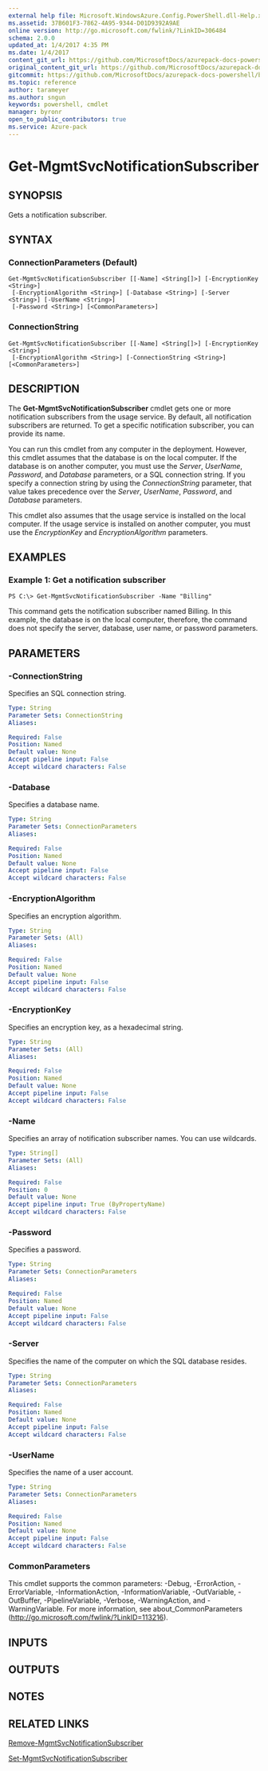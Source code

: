 ```yaml
---
external help file: Microsoft.WindowsAzure.Config.PowerShell.dll-Help.xml
ms.assetid: 37B601F3-7862-4A95-9344-D01D9392A9AE
online version: http://go.microsoft.com/fwlink/?LinkID=306484
schema: 2.0.0
updated_at: 1/4/2017 4:35 PM
ms.date: 1/4/2017
content_git_url: https://github.com/MicrosoftDocs/azurepack-docs-powershell/blob/master/AzurePack-cmdlets/Configuration/v1.0/Get-MgmtSvcNotificationSubscriber.md
original_content_git_url: https://github.com/MicrosoftDocs/azurepack-docs-powershell/blob/master/AzurePack-cmdlets/Configuration/v1.0/Get-MgmtSvcNotificationSubscriber.md
gitcommit: https://github.com/MicrosoftDocs/azurepack-docs-powershell/blob/676435fba79c23d58e9141828e751b939d2694b8/AzurePack-cmdlets/Configuration/v1.0/Get-MgmtSvcNotificationSubscriber.md
ms.topic: reference
author: tarameyer
ms.author: sngun
keywords: powershell, cmdlet
manager: byronr
open_to_public_contributors: true
ms.service: Azure-pack
---
```


# Get-MgmtSvcNotificationSubscriber

## SYNOPSIS
Gets a notification subscriber.

## SYNTAX

### ConnectionParameters (Default)
```
Get-MgmtSvcNotificationSubscriber [[-Name] <String[]>] [-EncryptionKey <String>]
 [-EncryptionAlgorithm <String>] [-Database <String>] [-Server <String>] [-UserName <String>]
 [-Password <String>] [<CommonParameters>]
```

### ConnectionString
```
Get-MgmtSvcNotificationSubscriber [[-Name] <String[]>] [-EncryptionKey <String>]
 [-EncryptionAlgorithm <String>] [-ConnectionString <String>] [<CommonParameters>]
```

## DESCRIPTION
The **Get-MgmtSvcNotificationSubscriber** cmdlet gets one or more notification subscribers from the usage service.
By default, all notification subscribers are returned.
To get a specific notification subscriber, you can provide its name.

You can run this cmdlet from any computer in the deployment.
However, this cmdlet assumes that the database is on the local computer.
If the database is on another computer, you must use the *Server*, *UserName*, *Password*, and *Database* parameters, or a SQL connection string.
If you specify a connection string by using the *ConnectionString* parameter, that value takes precedence over the *Server*, *UserName*, *Password*, and *Database* parameters.

This cmdlet also assumes that the usage service is installed on the local computer.
If the usage service is installed on another computer, you must use the *EncryptionKey* and *EncryptionAlgorithm* parameters.

## EXAMPLES

### Example 1: Get a notification subscriber
```
PS C:\> Get-MgmtSvcNotificationSubscriber -Name "Billing"
```

This command gets the notification subscriber named Billing.
In this example, the database is on the local computer, therefore, the command does not specify the server, database, user name, or password parameters.

## PARAMETERS

### -ConnectionString
Specifies an SQL connection string.

```yaml
Type: String
Parameter Sets: ConnectionString
Aliases: 

Required: False
Position: Named
Default value: None
Accept pipeline input: False
Accept wildcard characters: False
```

### -Database
Specifies a database name.

```yaml
Type: String
Parameter Sets: ConnectionParameters
Aliases: 

Required: False
Position: Named
Default value: None
Accept pipeline input: False
Accept wildcard characters: False
```

### -EncryptionAlgorithm
Specifies an encryption algorithm.

```yaml
Type: String
Parameter Sets: (All)
Aliases: 

Required: False
Position: Named
Default value: None
Accept pipeline input: False
Accept wildcard characters: False
```

### -EncryptionKey
Specifies an encryption key, as a hexadecimal string.

```yaml
Type: String
Parameter Sets: (All)
Aliases: 

Required: False
Position: Named
Default value: None
Accept pipeline input: False
Accept wildcard characters: False
```

### -Name
Specifies an array of notification subscriber names.
You can use wildcards.

```yaml
Type: String[]
Parameter Sets: (All)
Aliases: 

Required: False
Position: 0
Default value: None
Accept pipeline input: True (ByPropertyName)
Accept wildcard characters: False
```

### -Password
Specifies a password.

```yaml
Type: String
Parameter Sets: ConnectionParameters
Aliases: 

Required: False
Position: Named
Default value: None
Accept pipeline input: False
Accept wildcard characters: False
```

### -Server
Specifies the name of the computer on which the SQL database resides.

```yaml
Type: String
Parameter Sets: ConnectionParameters
Aliases: 

Required: False
Position: Named
Default value: None
Accept pipeline input: False
Accept wildcard characters: False
```

### -UserName
Specifies the name of a user account.

```yaml
Type: String
Parameter Sets: ConnectionParameters
Aliases: 

Required: False
Position: Named
Default value: None
Accept pipeline input: False
Accept wildcard characters: False
```

### CommonParameters
This cmdlet supports the common parameters: -Debug, -ErrorAction, -ErrorVariable, -InformationAction, -InformationVariable, -OutVariable, -OutBuffer, -PipelineVariable, -Verbose, -WarningAction, and -WarningVariable. For more information, see about_CommonParameters (http://go.microsoft.com/fwlink/?LinkID=113216).

## INPUTS

## OUTPUTS

## NOTES

## RELATED LINKS

[Remove-MgmtSvcNotificationSubscriber](xref:Configuration/v1.0/Remove-MgmtSvcNotificationSubscriber.md)

[Set-MgmtSvcNotificationSubscriber](xref:Configuration/v1.0/Set-MgmtSvcNotificationSubscriber.md)


